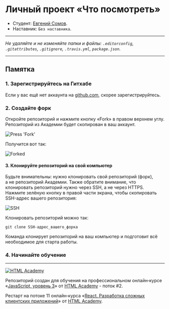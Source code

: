 # Личный проект «Что посмотреть»

* Студент: [Евгений Сомов](https://up.htmlacademy.ru/react/11/user/982685).
* Наставник: `Без наставника`.

---

_Не удаляйте и не изменяйте папки и файлы:_
_`.editorconfig`, `.gitattributes`, `.gitignore`, `.travis.yml`, `package.json`._

---

## Памятка

### 1. Зарегистрируйтесь на Гитхабе

Если у вас ещё нет аккаунта на [github.com](https://github.com/join), скорее зарегистрируйтесь.

### 2. Создайте форк

Откройте репозиторий и нажмите кнопку «Fork» в правом верхнем углу. Репозиторий из Академии будет скопирован в ваш аккаунт.

![Press 'Fork'](https://cloud.githubusercontent.com/assets/259739/20264045/a1ddbf40-aa7a-11e6-9a1a-724a1c0123c8.png)

Получится вот так:

![Forked](https://cloud.githubusercontent.com/assets/259739/20264122/f63219a6-aa7a-11e6-945a-89818fc7c014.png)

#### 3. Клонируйте репозиторий на свой компьютер

Будьте внимательны: нужно клонировать свой репозиторий (форк), а не репозиторий Академии. Также обратите внимание, что клонировать репозиторий нужно через SSH, а не через HTTPS. Нажмите зелёную кнопку в правой части экрана, чтобы скопировать SSH-адрес вашего репозитория:

![SSH](https://cloud.githubusercontent.com/assets/259739/20264180/42704126-aa7b-11e6-9ab4-73372b812a53.png)

Клонировать репозиторий можно так:

```text
git clone SSH-адрес_вашего_форка
```

Команда клонирует репозиторий на ваш компьютер и подготовит всё необходимое для старта работы.

### 4. Начинайте обучение

---

[![HTML Academy](https://up.htmlacademy.ru/static/img/intensive/react/logo-for-github.png)](https://htmlacademy.ru/intensive/react)

Репозиторий создан для обучения на профессиональном онлайн‑курсе «[JavaScript, уровень 3](https://htmlacademy.ru/intensive/react)» от [HTML Academy](https://htmlacademy.ru) - поток #2.

Рестарт на потоке 11 онлайн‑курса «[React. Разработка сложных клиентских приложений](https://htmlacademy.ru/intensive/react)» от [HTML Academy](https://htmlacademy.ru).

